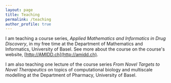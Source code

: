 ```yaml
---
layout: page
title: Teaching
permalink: /teaching
author_profile: true
---
```


I am teaching a course series, *Applied Mathematics and Informatics in Drug Discovery*, in my free time at the Department of Mathematics and Informatics, University of Basel. See more about the course on the course's website, [http://AMIDD.ch](http://amidd.ch).

I am also teaching one lecture of the course series *From Novel Targets to Novel Therapeutics* on topics of computational biology and multiscale modelling at the Department of Pharmacy, University of Basel.
